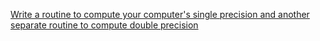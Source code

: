[Write a routine to compute your computer's single precision and another separate routine to compute double precision](https://github.com/Thedegreeisalie/math4610/tree/master/homework/tasksheet1/task6)
